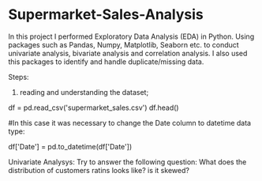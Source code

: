 # Supermarket-Sales-Analysis

In this project I performed Exploratory Data Analysis (EDA) in Python. 
Using packages such as Pandas, Numpy, Matplotlib, Seaborn etc. to conduct univariate analysis, bivariate analysis and correlation analysis.
I also used this packages to identify and handle duplicate/missing data.

Steps:
1. reading and understanding the dataset;

df = pd.read_csv('supermarket_sales.csv')
df.head()

#In this case it was necessary to change the Date column to datetime data type:

df['Date'] = pd.to_datetime(df['Date'])


Univariate Analysys:
Try to answer the following question: What does the distribution of customers ratins looks like? is it skewed?
